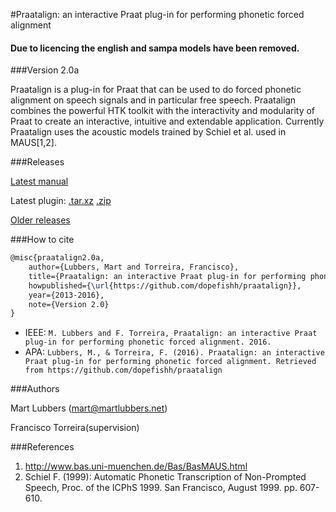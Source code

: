 #Praatalign: an interactive Praat plug-in for performing phonetic forced alignment

#### Due to licencing the english and sampa models have been removed.

###Version 2.0a

Praatalign is a plug-in for Praat that can be used to do forced phonetic
alignment on speech signals and in particular free speech. Praatalign combines
the powerful HTK toolkit with the interactivity and modularity of Praat to
create an interactive, intuitive and extendable application. Currently
Praatalign uses the acoustic models trained by Schiel et al. used in
MAUS\[1,2\].

###Releases

[Latest manual](https://github.com/dopefishh/praatalign/releases/download/v2.0/book_2.0.pdf)

Latest plugin:
[.tar.xz](https://github.com/dopefishh/praatalign/releases/download/v2.0a/praatalign_2.0a.tar.xz)
[.zip](https://github.com/dopefishh/praatalign/releases/download/v2.0a/praatalign_2.0a.zip)

[Older releases](https://github.com/dopefishh/praatalign/releases)

###How to cite

```tex
@misc{praatalign2.0a,
	author={Lubbers, Mart and Torreira, Francisco},
	title={Praatalign: an interactive Praat plug-in for performing phonetic forced alignment},
	howpublished={\url{https://github.com/dopefishh/praatalign}},
	year={2013-2016},
	note={Version 2.0}
}
```

- IEEE: `M. Lubbers and F. Torreira, Praatalign: an interactive Praat plug-in for performing phonetic forced alignment. 2016.`
- APA: `Lubbers, M., & Torreira, F. (2016). Praatalign: an interactive Praat plug-in for performing phonetic forced alignment. Retrieved from https://github.com/dopefishh/praatalign`

###Authors

Mart Lubbers (mart@martlubbers.net)

Francisco Torreira(supervision)

###References
1. http://www.bas.uni-muenchen.de/Bas/BasMAUS.html
2. Schiel F. (1999): Automatic Phonetic Transcription of Non-Prompted Speech, Proc. of the ICPhS 1999. San Francisco, August 1999. pp. 607-610.
